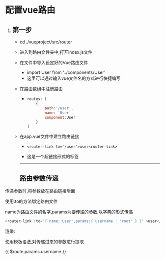 # 配置vue路由

1. ## 第一步

   - cd ./vueproject/src/router

   - 进入到路由文件夹中,打开index.js文件

   - 在文件中导入设定好的Vue路由文件

     - import User from ‘../components/User’
     - 这里可以通过输入vue文件名的方式进行快捷编写

   - 在路由数组中注册路由

     - ```javascript
       routes: [
           {
               path:'/user',
               name: 'User',
               component:User
           }
       ]
       ```

   - 在app.vue文件中建立路由链接

     - ```
       <router-link to='/user'>user<router-link>
       ```

     - 这是一个超链接形式的标签

     ------

     ## 路由参数传递

     

传递参数时,将参数放在路由链接后面

使用:to的方法绑定路由文件

name为路由文件的名字,params为要传递的参数,以字典的形式传递

```javascript
<router-link :to="{ name:'User',params:{ username : 'root' } }" >user</router-link>
```

渲染:

使用模板语法,对传递过来的参数进行提取

{{ $route.params.username }}

